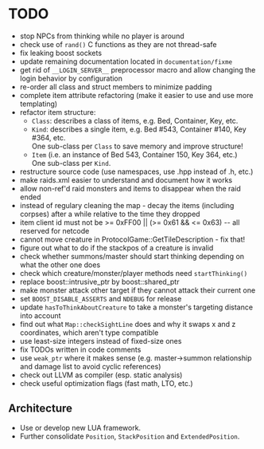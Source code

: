 TODO
====

- stop NPCs from thinking while no player is around
- check use of `rand()` C functions as they are not thread-safe
- fix leaking boost sockets
- update remaining documentation located in `documentation/fixme`
- get rid of `__LOGIN_SERVER__` preprocessor macro and allow changing the login behavior by configuration
- re-order all class and struct members to minimize padding
- complete item attribute refactoring (make it easier to use and use more templating)
- refactor item structure:
    - `Class`: describes a class of items, e.g. Bed, Container, Key, etc.
    - `Kind`: describes a single item, e.g. Bed #543, Container #140, Key #364, etc.  
              One sub-class per `Class` to save memory and improve structure!
    - `Item` (i.e. an instance of Bed 543, Container 150, Key 364, etc.)  
              One sub-class per `Kind`.
- restructure source code (use namespaces, use .hpp instead of .h, etc.)
- make raids.xml easier to understand and document how it works
- allow non-ref'd raid monsters and items to disappear when the raid ended
- instead of regulary cleaning the map - decay the items (including corpses) after a while relative to the time they dropped
- item client id must not be >= 0xFF00 || (>= 0x61 && <= 0x63)  -- all reserved for netcode
- cannot move creature in ProtocolGame::GetTileDescription - fix that!
- figure out what to do if the stackpos of a creature is invalid
- check whether summons/master should start thinking depending on what the other one does
- check which creature/monster/player methods need `startThinking()`
- replace boost::intrusive\_ptr by boost::shared\_ptr
- make monster attack other target if they cannot attack their current one
- set `BOOST_DISABLE_ASSERTS` and `NDEBUG` for release
- update `hasToThinkAboutCreature` to take a monster's targeting distance into account
- find out what `Map::checkSightLine` does and why it swaps x and z coordinates, which aren't type compatible
- use least-size integers instead of fixed-size ones
- fix TODOs written in code comments
- use `weak_ptr` where it makes sense (e.g. master->summon relationship and damage list to avoid cyclic references)
- check out LLVM as compiler (esp. static analysis)
- check useful optimization flags (fast math, LTO, etc.)

Architecture
------------
* Use or develop new LUA framework.
* Further consolidate `Position`, `StackPosition` and `ExtendedPosition`.

